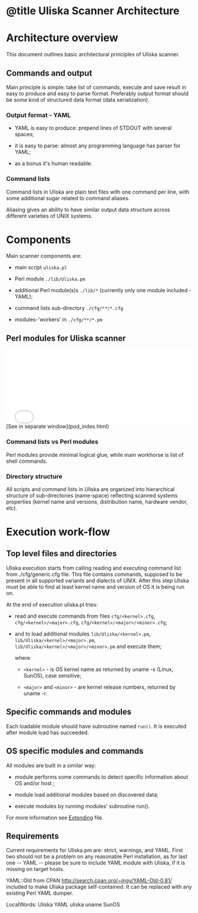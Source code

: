 # @title Uliska Scanner Architecture

Architecture overview
=====================


This document outlines basic architectural principles of Uliska
scanner.

Commands and output
-------------------

Main principle is simple: take list of commands, execute and save
result in easy to produce and easy to parse format. Preferably output
format should be some kind of structured data format (data
serialization).

### Output format - YAML

- YAML is easy to produce: prepend lines of STDOUT with several
  spaces;

- it is easy to parse: almost any programming language has parser for YAML;

- as a bonus it's human readable.

### Command lists

Command lists in Uliska are plain text files with one command per
line, with some additional sugar related to command aliases. 

Aliasing gives an ability to have similar output data structure
across different varieties of UNIX systems.

Components
==========

Main scanner components are:

- main script `uliska.pl`

- Perl module `./lib/Uliska.pm`

- additional Perl module(s)s `./lib/*` (currently only one module
  included - YAML);

- command lists sub-directory `./cfg/**/*.cfg`

- modules-'workers' in `./cfg/**/*.pm`

Perl modules for Uliska scanner
-------------------------------
<iframe src="pod_index_short.html" width="100%" border="0" height="200" style="border:0;"></iframe>
[See in separate window](pod_index.html)

### Command lists vs Perl modules

Perl modules provide minimal logical glue, while main workhorse is
list of shell commands. 

### Directory structure


All scripts and command lists in Uliska are organized into
hierarchical structure of sub-directories (name-space) reflecting
scanned systems properties (kernel name and versions, distribution
name, hardware vendor, etc).


Execution work-flow
====================

Top level files and directories
-------------------------------


Uliska execution starts from calling reading and executing command
list from ./cfg/generic.cfg file. This file contains commands,
supposed to be present in all supported variants and dialects of
UNIX. After this step Uliska must be able to find at least kernel name
and version of OS it is being run on. 

At the end of execution uliska.pl tries: 

- read and execute commands from files `cfg/<kernel>.cfg`,
  `cfg/<kernel>/<major>.cfg`, `cfg/<kernel>/<major>/<minor>.cfg`;

- and to load additional modules `lib/Uliska/<kernel>.pm`,
  `lib/Uliska/<kernel>/<major>.pm`,
  `lib/Uliska/<kernel>/<major>/<minor>.pm` and execute them;
  
  where

  - `<kernel>` - is OS kernel name as returned by uname -s (Linux,
    SunOS), case sensitive;

  - `<major>` and `<minor>` - are kernel release numbers, returned by
    uname -r.

Specific commands and modules
-----------------------------

Each loadable module should have subroutine named `run()`. It is
executed after module load has succeeded.

## OS specific modules and commands

All modules are built in a similar way:

- module performs some commands to detect specific information about
  OS and/or host ;

- module load additional modules based on discovered data;

- execute modules by running modules' subroutine run().

For more information see [Extending](file.ExtendingScanner.html) file.


## Requirements

Current requirements for Uliska.pm are: strict, warnings, and
YAML. First two should not be a problem on any reasonable Perl
installation, as for last one -- YAML -- please be sure to include
YAML module with Uliska, if it is missing on target hosts.
  
YAML::Old from CPAN http://search.cpan.org/~ingy/YAML-Old-0.81/
included to make Uliska package self-contained. It can be replaced
with any existing Perl YAML dumper.

 LocalWords:  Uliska YAML uliska uname SunOS
